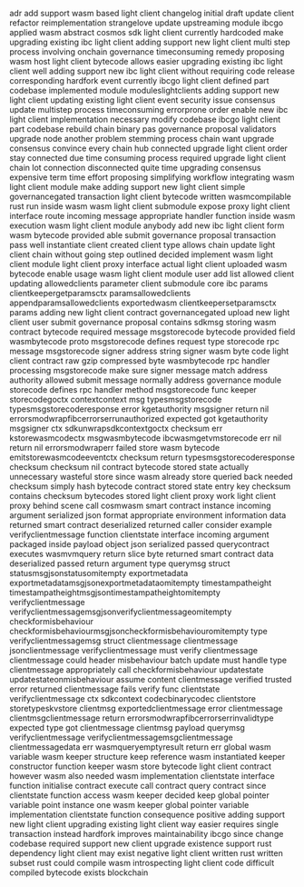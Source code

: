 adr add support wasm based light client changelog initial draft update client refactor reimplementation strangelove update upstreaming module ibcgo applied wasm abstract cosmos sdk light client currently hardcoded make upgrading existing ibc light client adding support new light client multi step process involving onchain governance timeconsuming remedy proposing wasm host light client bytecode allows easier upgrading existing ibc light client well adding support new ibc light client without requiring code release corresponding hardfork event currently ibcgo light client defined part codebase implemented module moduleslightclients adding support new light client updating existing light client event security issue consensus update multistep process timeconsuming errorprone order enable new ibc light client implementation necessary modify codebase ibcgo light client part codebase rebuild chain binary pas governance proposal validators upgrade node another problem stemming process chain want upgrade consensus convince every chain hub connected upgrade light client order stay connected due time consuming process required upgrade light client chain lot connection disconnected quite time upgrading consensus expensive term time effort proposing simplifying workflow integrating wasm light client module make adding support new light client simple governancegated transaction light client bytecode written wasmcompilable rust run inside wasm wasm light client submodule expose proxy light client interface route incoming message appropriate handler function inside wasm execution wasm light client module anybody add new ibc light client form wasm bytecode provided able submit governance proposal transaction pass well instantiate client created client type allows chain update light client chain without going step outlined decided implement wasm light client module light client proxy interface actual light client uploaded wasm bytecode enable usage wasm light client module user add list allowed client updating allowedclients parameter client submodule core ibc params clientkeepergetparamsctx paramsallowedclients appendparamsallowedclients exportedwasm clientkeepersetparamsctx params adding new light client contract governancegated upload new light client user submit governance proposal contains sdkmsg storing wasm contract bytecode required message msgstorecode bytecode provided field wasmbytecode proto msgstorecode defines request type storecode rpc message msgstorecode signer address string signer wasm byte code light client contract raw gzip compressed byte wasmbytecode rpc handler processing msgstorecode make sure signer message match address authority allowed submit message normally address governance module storecode defines rpc handler method msgstorecode func keeper storecodegoctx contextcontext msg typesmsgstorecode typesmsgstorecoderesponse error kgetauthority msgsigner return nil errorsmodwrapfibcerrorserrunauthorized expected got kgetauthority msgsigner ctx sdkunwrapsdkcontextgoctx checksum err kstorewasmcodectx msgwasmbytecode ibcwasmgetvmstorecode err nil return nil errorsmodwraperr failed store wasm bytecode emitstorewasmcodeeventctx checksum return typesmsgstorecoderesponse checksum checksum nil contract bytecode stored state actually unnecessary wasteful store since wasm already store queried back needed checksum simply hash bytecode contract stored state entry key checksum contains checksum bytecodes stored light client proxy work light client proxy behind scene call cosmwasm smart contract instance incoming argument serialized json format appropriate environment information data returned smart contract deserialized returned caller consider example verifyclientmessage function clientstate interface incoming argument packaged inside payload object json serialized passed querycontract executes wasmvmquery return slice byte returned smart contract data deserialized passed return argument type querymsg struct statusmsgjsonstatusomitempty exportmetadata exportmetadatamsgjsonexportmetadataomitempty timestampatheight timestampatheightmsgjsontimestampatheightomitempty verifyclientmessage verifyclientmessagemsgjsonverifyclientmessageomitempty checkformisbehaviour checkformisbehaviourmsgjsoncheckformisbehaviouromitempty type verifyclientmessagemsg struct clientmessage clientmessage jsonclientmessage verifyclientmessage must verify clientmessage clientmessage could header misbehaviour batch update must handle type clientmessage appropriately call checkformisbehaviour updatestate updatestateonmisbehaviour assume content clientmessage verified trusted error returned clientmessage fails verify func clientstate verifyclientmessage ctx sdkcontext codecbinarycodec clientstore storetypeskvstore clientmsg exportedclientmessage error clientmessage clientmsgclientmessage return errorsmodwrapfibcerrorserrinvalidtype expected type got clientmessage clientmsg payload querymsg verifyclientmessage verifyclientmessagemsgclientmessage clientmessagedata err wasmqueryemptyresult return err global wasm variable wasm keeper structure keep reference wasm instantiated keeper constructor function keeper wasm store bytecode light client contract however wasm also needed wasm implementation clientstate interface function initialise contract execute call contract query contract since clientstate function access wasm keeper decided keep global pointer variable point instance one wasm keeper global pointer variable implementation clientstate function consequence positive adding support new light client upgrading existing light client way easier requires single transaction instead hardfork improves maintainability ibcgo since change codebase required support new client upgrade existence support rust dependency light client may exist negative light client written rust written subset rust could compile wasm introspecting light client code difficult compiled bytecode exists blockchain